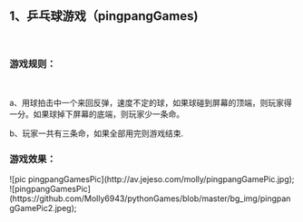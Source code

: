 <h2>1、乒乓球游戏（pingpangGames)</h2></br>
<h3>游戏规则：</h3></br>
<p>a、用球拍击中一个来回反弹，速度不定的球，如果球碰到屏幕的顶端，则玩家得一分。如果球掉下屏幕的底端，则玩家少一条命。</p>
<p>b、玩家一共有三条命，如果全部用完则游戏结束.</p>
<h3>游戏效果：</h3>
![pic pingpangGamesPic](http://av.jejeso.com/molly/pingpangGamePic.jpg);</br>
![pingpangGamesPic](https://github.com/Molly6943/pythonGames/blob/master/bg_img/pingpangGamePic2.jpeg);
